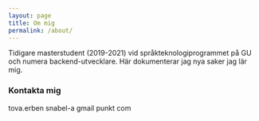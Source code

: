 ```yaml
---
layout: page
title: Om mig
permalink: /about/
---
```


Tidigare masterstudent (2019-2021) vid språkteknologiprogrammet på GU och numera backend-utvecklare. Här dokumenterar jag nya saker jag lär mig.

### Kontakta mig

tova.erben snabel-a gmail punkt com
